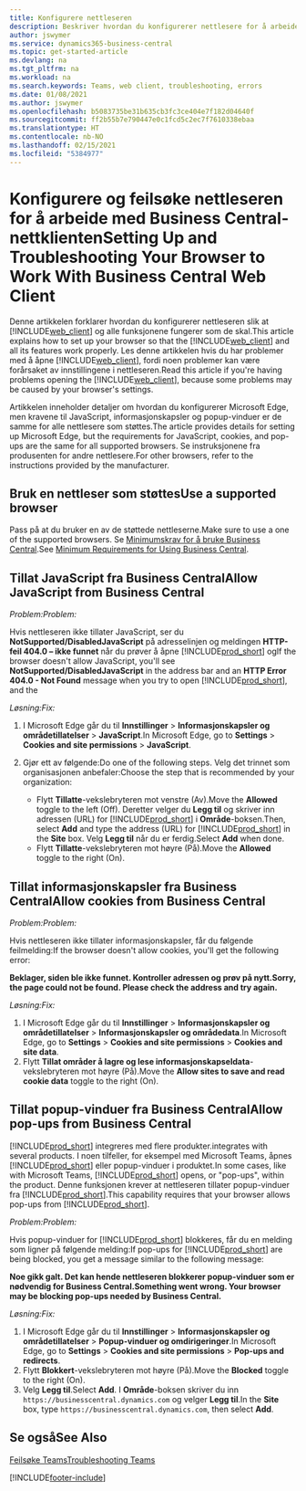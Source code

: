 ```yaml
---
title: Konfigurere nettleseren
description: Beskriver hvordan du konfigurerer nettlesere for å arbeide med Business Central og produkter som integreres med det.
author: jswymer
ms.service: dynamics365-business-central
ms.topic: get-started-article
ms.devlang: na
ms.tgt_pltfrm: na
ms.workload: na
ms.search.keywords: Teams, web client, troubleshooting, errors
ms.date: 01/08/2021
ms.author: jswymer
ms.openlocfilehash: b5083735be31b635cb3fc3ce404e7f182d04640f
ms.sourcegitcommit: ff2b55b7e790447e0c1fcd5c2ec7f7610338ebaa
ms.translationtype: HT
ms.contentlocale: nb-NO
ms.lasthandoff: 02/15/2021
ms.locfileid: "5384977"
---
```

# <a name="setting-up-and-troubleshooting-your-browser-to-work-with-business-central-web-client"></a><span data-ttu-id="60983-103">Konfigurere og feilsøke nettleseren for å arbeide med Business Central-nettklienten</span><span class="sxs-lookup"><span data-stu-id="60983-103">Setting Up and Troubleshooting Your Browser to Work With Business Central Web Client</span></span>

<span data-ttu-id="60983-104">Denne artikkelen forklarer hvordan du konfigurerer nettleseren slik at [!INCLUDE[web_client](includes/web_client.md)] og alle funksjonene fungerer som de skal.</span><span class="sxs-lookup"><span data-stu-id="60983-104">This article explains how to set up your browser so that the [!INCLUDE[web_client](includes/web_client.md)] and all its features work properly.</span></span> <span data-ttu-id="60983-105">Les denne artikkelen hvis du har problemer med å åpne [!INCLUDE[web_client](includes/web_client.md)], fordi noen problemer kan være forårsaket av innstillingene i nettleseren.</span><span class="sxs-lookup"><span data-stu-id="60983-105">Read this article if you're having problems opening the [!INCLUDE[web_client](includes/web_client.md)], because some problems may be caused by your browser's settings.</span></span>

<span data-ttu-id="60983-106">Artikkelen inneholder detaljer om hvordan du konfigurerer Microsoft Edge, men kravene til JavaScript, informasjonskapsler og popup-vinduer er de samme for alle nettlesere som støttes.</span><span class="sxs-lookup"><span data-stu-id="60983-106">The article provides details for setting up Microsoft Edge, but the requirements for JavaScript, cookies, and pop-ups are the same for all supported browsers.</span></span> <span data-ttu-id="60983-107">Se instruksjonene fra produsenten for andre nettlesere.</span><span class="sxs-lookup"><span data-stu-id="60983-107">For other browsers, refer to the instructions provided by the manufacturer.</span></span>  

## <a name="use-a-supported-browser"></a><span data-ttu-id="60983-108">Bruk en nettleser som støttes</span><span class="sxs-lookup"><span data-stu-id="60983-108">Use a supported browser</span></span>

<span data-ttu-id="60983-109">Pass på at du bruker en av de støttede nettleserne.</span><span class="sxs-lookup"><span data-stu-id="60983-109">Make sure to use a one of the supported browsers.</span></span> <span data-ttu-id="60983-110">Se [Minimumskrav for å bruke Business Central](product-requirements.md#recommended-browsers).</span><span class="sxs-lookup"><span data-stu-id="60983-110">See [Minimum Requirements for Using Business Central](product-requirements.md#recommended-browsers).</span></span>  

## <a name="allow-javascript-from-business-central"></a><span data-ttu-id="60983-111">Tillat JavaScript fra Business Central</span><span class="sxs-lookup"><span data-stu-id="60983-111">Allow JavaScript from Business Central</span></span>

<span data-ttu-id="60983-112">*Problem:*</span><span class="sxs-lookup"><span data-stu-id="60983-112">*Problem:*</span></span>

<span data-ttu-id="60983-113">Hvis nettleseren ikke tillater JavaScript, ser du **NotSupported/DisabledJavaScript** på adresselinjen og meldingen **HTTP-feil 404.0 – ikke funnet** når du prøver å åpne [!INCLUDE[prod_short](includes/prod_short.md)] og</span><span class="sxs-lookup"><span data-stu-id="60983-113">If the browser doesn't allow JavaScript, you'll see **NotSupported/DisabledJavaScript** in the address bar and an **HTTP Error 404.0 - Not Found** message when you try to open [!INCLUDE[prod_short](includes/prod_short.md)], and the</span></span> 

<!-- http://localhost:8080/NotSupported/DisabledJavaScript HTTP Error 404.0 - Not Found
The resource you are looking for has been removed, had its name changed, or is temporarily unavailable. -->

<span data-ttu-id="60983-114">*Løsning:*</span><span class="sxs-lookup"><span data-stu-id="60983-114">*Fix:*</span></span>

1. <span data-ttu-id="60983-115">I Microsoft Edge går du til **Innstillinger** > **Informasjonskapsler og områdetillatelser** > **JavaScript**.</span><span class="sxs-lookup"><span data-stu-id="60983-115">In Microsoft Edge, go to **Settings** > **Cookies and site permissions** > **JavaScript**.</span></span>
2. <span data-ttu-id="60983-116">Gjør ett av følgende:</span><span class="sxs-lookup"><span data-stu-id="60983-116">Do one of the following steps.</span></span> <span data-ttu-id="60983-117">Velg det trinnet som organisasjonen anbefaler:</span><span class="sxs-lookup"><span data-stu-id="60983-117">Choose the step that is recommended by your organization:</span></span>

    - <span data-ttu-id="60983-118">Flytt **Tillatte**-vekslebryteren mot venstre (Av).</span><span class="sxs-lookup"><span data-stu-id="60983-118">Move the **Allowed** toggle to the left (Off).</span></span> <span data-ttu-id="60983-119">Deretter velger du **Legg til** og skriver inn adressen (URL) for [!INCLUDE[prod_short](includes/prod_short.md)] i **Område**-boksen.</span><span class="sxs-lookup"><span data-stu-id="60983-119">Then, select **Add** and type the address (URL) for [!INCLUDE[prod_short](includes/prod_short.md)] in the **Site** box.</span></span> <span data-ttu-id="60983-120">Velg **Legg til** når du er ferdig.</span><span class="sxs-lookup"><span data-stu-id="60983-120">Select **Add** when done.</span></span>
    - <span data-ttu-id="60983-121">Flytt **Tillatte**-vekslebryteren mot høyre (På).</span><span class="sxs-lookup"><span data-stu-id="60983-121">Move the **Allowed** toggle to the right (On).</span></span>

## <a name="allow-cookies-from-business-central"></a><span data-ttu-id="60983-122">Tillat informasjonskapsler fra Business Central</span><span class="sxs-lookup"><span data-stu-id="60983-122">Allow cookies from Business Central</span></span>

<span data-ttu-id="60983-123">*Problem:*</span><span class="sxs-lookup"><span data-stu-id="60983-123">*Problem:*</span></span>

<span data-ttu-id="60983-124">Hvis nettleseren ikke tillater informasjonskapsler, får du følgende feilmelding:</span><span class="sxs-lookup"><span data-stu-id="60983-124">If the browser doesn't allow cookies, you'll get the following error:</span></span>

<span data-ttu-id="60983-125">**Beklager, siden ble ikke funnet. Kontroller adressen og prøv på nytt.**</span><span class="sxs-lookup"><span data-stu-id="60983-125">**Sorry, the page could not be found. Please check the address and try again.**</span></span> 

<span data-ttu-id="60983-126">*Løsning:*</span><span class="sxs-lookup"><span data-stu-id="60983-126">*Fix:*</span></span>

1. <span data-ttu-id="60983-127">I Microsoft Edge går du til **Innstillinger** > **Informasjonskapsler og områdetillatelser** > **Informasjonskapsler og områdedata**.</span><span class="sxs-lookup"><span data-stu-id="60983-127">In Microsoft Edge, go to **Settings** > **Cookies and site permissions** > **Cookies and site data**.</span></span>
2. <span data-ttu-id="60983-128">Flytt **Tillat områder å lagre og lese informasjonskapseldata**-vekslebryteren mot høyre (På).</span><span class="sxs-lookup"><span data-stu-id="60983-128">Move the **Allow sites to save and read cookie data** toggle to the right (On).</span></span>  

## <a name="allow-pop-ups-from-business-central"></a><a name="popup"></a><span data-ttu-id="60983-129">Tillat popup-vinduer fra Business Central</span><span class="sxs-lookup"><span data-stu-id="60983-129">Allow pop-ups from Business Central</span></span>

[!INCLUDE[prod_short](includes/prod_short.md)] <span data-ttu-id="60983-130">integreres med flere produkter.</span><span class="sxs-lookup"><span data-stu-id="60983-130">integrates with several products.</span></span> <span data-ttu-id="60983-131">I noen tilfeller, for eksempel med Microsoft Teams, åpnes [!INCLUDE[prod_short](includes/prod_short.md)] eller popup-vinduer i produktet.</span><span class="sxs-lookup"><span data-stu-id="60983-131">In some cases, like with Microsoft Teams, [!INCLUDE[prod_short](includes/prod_short.md)] opens, or "pop-ups", within the product.</span></span> <span data-ttu-id="60983-132">Denne funksjonen krever at nettleseren tillater popup-vinduer fra [!INCLUDE[prod_short](includes/prod_short.md)].</span><span class="sxs-lookup"><span data-stu-id="60983-132">This capability requires that your browser allows pop-ups from [!INCLUDE[prod_short](includes/prod_short.md)].</span></span>

<span data-ttu-id="60983-133">*Problem:*</span><span class="sxs-lookup"><span data-stu-id="60983-133">*Problem:*</span></span>

<span data-ttu-id="60983-134">Hvis popup-vinduer for [!INCLUDE[prod_short](includes/prod_short.md)] blokkeres, får du en melding som ligner på følgende melding:</span><span class="sxs-lookup"><span data-stu-id="60983-134">If pop-ups for [!INCLUDE[prod_short](includes/prod_short.md)] are being blocked, you get a message similar to the following message:</span></span>

<span data-ttu-id="60983-135">**Noe gikk galt. Det kan hende nettleseren blokkerer popup-vinduer som er nødvendig for Business Central.**</span><span class="sxs-lookup"><span data-stu-id="60983-135">**Something went wrong. Your browser may be blocking pop-ups needed by Business Central.**</span></span>

<!--
Something went wrong
Your browser may be blocking pop-ups needed by Business Central.

Change your browser settings to allow pop-ups or allow this for trusted domains, then try again.
If these settings are managed for your organization, you should contact your administrator for assistance.

Try again
-->
<span data-ttu-id="60983-136">*Løsning:*</span><span class="sxs-lookup"><span data-stu-id="60983-136">*Fix:*</span></span>

1. <span data-ttu-id="60983-137">I Microsoft Edge går du til **Innstillinger** > **Informasjonskapsler og områdetillatelser** > **Popup-vinduer og omdirigeringer**.</span><span class="sxs-lookup"><span data-stu-id="60983-137">In Microsoft Edge, go to **Settings** > **Cookies and site permissions** > **Pop-ups and redirects**.</span></span>
2. <span data-ttu-id="60983-138">Flytt **Blokkert**-vekslebryteren mot høyre (På).</span><span class="sxs-lookup"><span data-stu-id="60983-138">Move the **Blocked** toggle to the right (On).</span></span>
3. <span data-ttu-id="60983-139">Velg **Legg til**.</span><span class="sxs-lookup"><span data-stu-id="60983-139">Select **Add**.</span></span> <span data-ttu-id="60983-140">I **Område**-boksen skriver du inn `https://businesscentral.dynamics.com` og velger **Legg til**.</span><span class="sxs-lookup"><span data-stu-id="60983-140">In the **Site** box, type `https://businesscentral.dynamics.com`, then select **Add**.</span></span>

## <a name="see-also"></a><span data-ttu-id="60983-141">Se også</span><span class="sxs-lookup"><span data-stu-id="60983-141">See Also</span></span>

[<span data-ttu-id="60983-142">Feilsøke Teams</span><span class="sxs-lookup"><span data-stu-id="60983-142">Troubleshooting Teams</span></span>](admin-teams-troubleshooting.md)  

[!INCLUDE[footer-include](includes/footer-banner.md)]